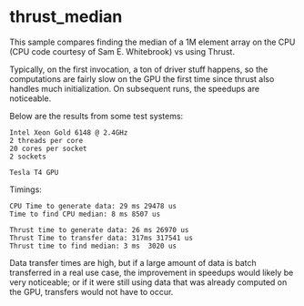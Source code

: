 # thrust_median
This sample compares finding the median of a 1M element array on the CPU (CPU code courtesy of Sam E. Whitebrook) vs using Thrust.

Typically, on the first invocation, a ton of driver stuff happens, so the computations are fairly slow on the GPU the first time since thrust also handles much initialization. On subsequent runs, the speedups are noticeable.

Below are the results from some test systems:

```
Intel Xeon Gold 6148 @ 2.4GHz
2 threads per core
20 cores per socket
2 sockets

Tesla T4 GPU
```

Timings:
```
CPU Time to generate data: 29 ms 29478 us
Time to find CPU median: 8 ms 8507 us

Thrust time to generate data: 26 ms 26970 us
Thrust Time to transfer data: 317ms 317541 us
Thrust time to find median: 3 ms  3020 us
```

Data transfer times are high, but if a large amount of data is batch transferred in a real use case, the improvement in speedups would likely be very noticeable; or if it were still using data that was already computed on the GPU, transfers would not have to occur.
